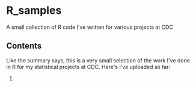 # R_samples
A small collection of R code I've written for various projects at CDC

## Contents
Like the summary says, this is a very small selection of the work I've done in R for my statistical projects at CDC. Here's I've uploaded so far:

1. 
